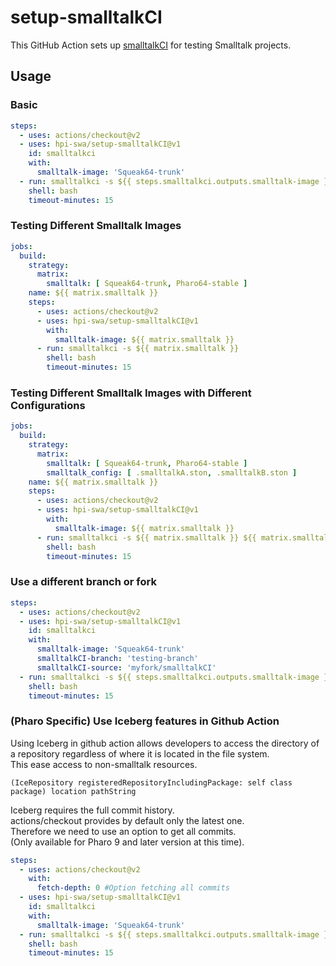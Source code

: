 # setup-smalltalkCI

This GitHub Action sets up [smalltalkCI] for testing Smalltalk projects.

## Usage

### Basic

```yaml
steps:
  - uses: actions/checkout@v2
  - uses: hpi-swa/setup-smalltalkCI@v1
    id: smalltalkci
    with:
      smalltalk-image: 'Squeak64-trunk'
  - run: smalltalkci -s ${{ steps.smalltalkci.outputs.smalltalk-image }}
    shell: bash
    timeout-minutes: 15
```

### Testing Different Smalltalk Images

```yaml
jobs:
  build:
    strategy:
      matrix:
        smalltalk: [ Squeak64-trunk, Pharo64-stable ]
    name: ${{ matrix.smalltalk }}
    steps:
      - uses: actions/checkout@v2
      - uses: hpi-swa/setup-smalltalkCI@v1
        with:
          smalltalk-image: ${{ matrix.smalltalk }}
      - run: smalltalkci -s ${{ matrix.smalltalk }}
        shell: bash
        timeout-minutes: 15
```

### Testing Different Smalltalk Images with Different Configurations
```yaml
jobs:
  build:
    strategy:
      matrix:
        smalltalk: [ Squeak64-trunk, Pharo64-stable ]
        smalltalk_config: [ .smalltalkA.ston, .smalltalkB.ston ]
    name: ${{ matrix.smalltalk }}
    steps:
      - uses: actions/checkout@v2
      - uses: hpi-swa/setup-smalltalkCI@v1
        with:
          smalltalk-image: ${{ matrix.smalltalk }}
      - run: smalltalkci -s ${{ matrix.smalltalk }} ${{ matrix.smalltalk_config }}
        shell: bash
        timeout-minutes: 15
```

### Use a different branch or fork

```yaml
steps:
  - uses: actions/checkout@v2
  - uses: hpi-swa/setup-smalltalkCI@v1
    id: smalltalkci
    with:
      smalltalk-image: 'Squeak64-trunk'
      smalltalkCI-branch: 'testing-branch'
      smalltalkCI-source: 'myfork/smalltalkCI'
  - run: smalltalkci -s ${{ steps.smalltalkci.outputs.smalltalk-image }}
    shell: bash
    timeout-minutes: 15
```


### (Pharo Specific) Use Iceberg features in Github Action 

Using Iceberg in github action allows developers to access the directory of a repository regardless of where it is located in the file system.  
This ease access to non-smalltalk resources.  

```smalltalk
(IceRepository registeredRepositoryIncludingPackage: self class package) location pathString
```

Iceberg requires the full commit history.  
actions/checkout provides by default only the latest one.  
Therefore we need to use an option to get all commits.  
(Only available for Pharo 9 and later version at this time). 

```yaml
steps:
  - uses: actions/checkout@v2
    with:
      fetch-depth: 0 #Option fetching all commits
  - uses: hpi-swa/setup-smalltalkCI@v1
    id: smalltalkci
    with:
      smalltalk-image: 'Squeak64-trunk'
  - run: smalltalkci -s ${{ steps.smalltalkci.outputs.smalltalk-image }}
    shell: bash
    timeout-minutes: 15
```


[smalltalkCI]: https://github.com/hpi-swa/smalltalkCI
